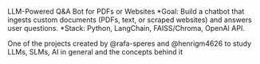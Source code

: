 LLM-Powered Q&A Bot for PDFs or Websites 
*Goal: Build a chatbot that ingests custom documents (PDFs, text, or scraped websites) and answers user questions. 
*Stack: Python, LangChain, FAISS/Chroma, OpenAI API.

One of the projects created by @rafa-speres and @henrigm4626 to study LLMs, SLMs, AI in general and the concepts behind it
